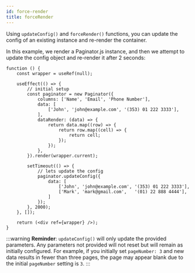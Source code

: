 ```yaml
---
id: force-render
title: forceRender
---
```


Using `updateConfig()` and `forceRender()` functions, you can update the config of an existing instance and re-render the
container.

In this example, we render a Paginator.js instance, and then we attempt to update the config object and re-render it after 2 seconds:

```tsx live
function () {
    const wrapper = useRef(null);

    useEffect(() => {
        // initial setup
        const paginator = new Paginator({
            columns: ['Name', 'Email', 'Phone Number'],
            data: [
                ['John', 'john@example.com', '(353) 01 222 3333'],
            ],
            dataRender: (data) => {
                return data.map((row) => {
                    return row.map((cell) => {
                        return cell;
                    });
                });
            },
        }).render(wrapper.current);

        setTimeout(() => {
            // lets update the config
            paginator.updateConfig({
                data: [
                    ['John', 'john@example.com', '(353) 01 222 3333'],
                    ['Mark', 'mark@gmail.com',   '(01) 22 888 4444'],
                ]
            });
        }, 2000);
    }, []);

    return (<div ref={wrapper} />);
}
```

:::warning
**Reminder**: `updateConfig()` will only update the provided parameters. Any parameters not provided will not reset but will remain as initially configured. For example, if you initially set `pageNumber: 3` and new data results in fewer than three pages, the page may appear blank due to the initial `pageNumber` setting is `3`.
:::
